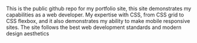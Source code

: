 This is the public github repo for my portfolio site, this site demonstrates my capabilities as a web developer. My expertise with CSS, from CSS grid to CSS flexbox, and it also demonstrates my ability to make mobile responsive sites. The site follows the best web development standards and modern design aesthetics
